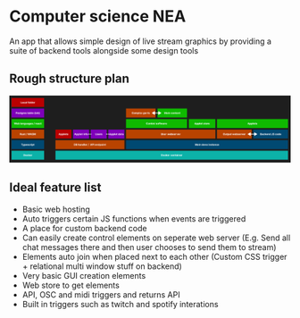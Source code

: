 # Computer science NEA     
An app that allows simple design of live stream graphics by providing a suite of backend tools alongside some design tools

## Rough structure plan    
![Alt text](./images/image.png)

## Ideal feature list
- Basic web hosting 
- Auto triggers certain JS functions when events are triggered 
- A place for custom backend code
- Can easily create control elements on seperate web server (E.g. Send all chat messages there and then user chooses to send them to stream)
- Elements auto join when placed next to each other (Custom CSS trigger + relational multi window stuff on backend)
- Very basic GUI creation elements
- Web store to get elements
- API, OSC and midi triggers and returns API
- Built in triggers such as twitch and spotify interations 